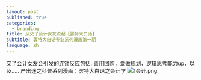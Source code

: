 ```yaml
---
layout: post
published: true
categories:
  - branding
title: 从交了会计女友说起【罢特大白话】
subtitle: 罢特大白话专业系列漫画第一期
language: zh
---
```

交了会计女友会引发的连锁反应包括:
善用团购，爱做规划，逻辑思考能力up，以及.....
产出迷之科普系列漫画：罢特大白话之会计学
![1会计.png]({{site.baseurl}}/image/1会计.png)
